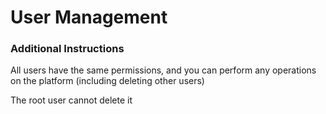 # User Management

### Additional Instructions

All users have the same permissions, and you can perform any operations on the platform (including deleting other users)

The root user cannot delete it
